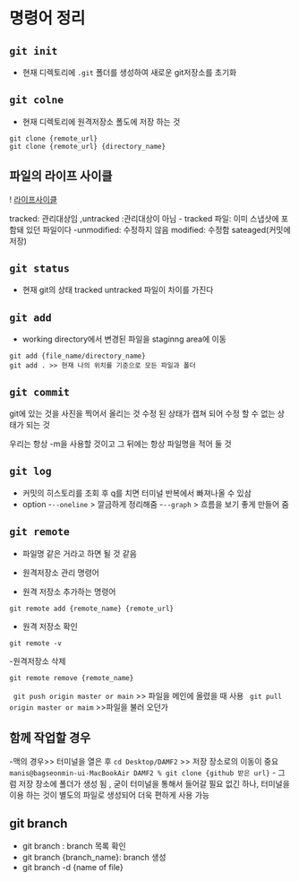 # 명령어 정리

## `git init`
- 현재 디렉토리에 `.git` 폴더를 생성하여 새로운 git저장소를 초기화

## `git colne` 
- 현재 디렉토리에 원격저장소 폴도에 저장 하는 것 

```
git clone {remote_url}
git clone {remote_url} {directory_name}
```

## 파일의 라이프 사이클 
! [라이프사이클](../assets/lifecycle.png)

tracked: 관리대상임 ,untracked :관리대상이 아님
    - tracked 파일: 이미 스냅샷에 포함돼 있던 파일이다
        -unmodified: 수정하지 않음   modified: 수정함 sateaged(커밋에 저장)



## `git status`
 - 현재 git의 상태 
    tracked untracked 파일이 차이를 가진다 


## `git add`
- working directory에서 변경된 파일을 staginng area에 이동

```
git add {file_name/directory_name}
git add . >> 현재 나의 위치를 기준으로 모든 파일과 폴더 
```

## `git commit`

git에 있는 것을 사진을 찍어서 올리는 것 수정 된 상태가 캡쳐 되어 수정 할 수 없는 상태가 되는 것 

우리는 항상 -m을 사용할 것이고 그 뒤에는 항상 파일명을 적어 둘 것 

## `git log`
- 커밋의 히스토리를 조회 후 q를 치면 터미널 반복에서 빠져나올 수 있삼
- option
    -`--oneline` > 깔금하게 정리해줌
    -`--graph` > 흐름을 보기 좋게 만들어 줌 

## `git remote` 
- 파일명 같은 거라고 하면 될 것 같음
- 원격저장소 관리 명령어

- 원격 저장소 추가하는 명령어
```
git remote add {remote_name} {remote_url}

```
- 원격 저장소 확인 
```
git remote -v
```

-원격저장소 삭제
```
git remote remove {remote_name}
```


` git push origin master or main` >> 파일을 메인에 올렸을 때 사용
` git pull origin master or maim` >>파일을 불러 오던가


## 함께 작업할 경우 

-맥의 경우>> 터미널을 열은 후  `cd Desktop/DAMF2` >> 저장 장소로의 이동이 중요
                        `manis@bagseonmin-ui-MacBookAir DAMF2 % git clone {github 받은 url}`
                         - 그럼 저장 장소에 폴더가 생성 됨 , 굳이 터미널을 통해서 들어갈 필요 없긴 하나, 
                         터미널을 이용 하는 것이 별도의 파일로 생성되어 더욱 편하게 사용 가능

## git branch

- git branch : branch 목록 확인 
- git branch {branch_name}: branch 생성 
- git branch -d {name of file}
